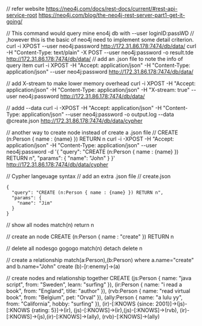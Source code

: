 // refer website
https://neo4j.com/docs/rest-docs/current/#rest-api-service-root
https://neo4j.com/blog/the-neo4j-rest-server-part1-get-it-going/

// This command would query mine eno4j db with --user loginID:passWD
// ,however this is the basic of neo4j need to implement some detail criterion.
curl -i XPOST --user neo4j:password http://172.31.86.178:7474/db/data/
curl -H "Content-Type: text/plain" -X POST --user neo4j:password -o result.tde http://172.31.86.178:7474/db/data/
// add an .json file to note the info of query item
curl -i XPOST -H "Accept: application/json" -H "Content-Type: application/json" --user neo4j:password http://172.31.86.178:7474/db/data/

// add X-stream to make lower memory overhead
curl -i XPOST -H "Accept: application/json" -H "Content-Type: application/json" -H "X-stream: true" --user neo4j:password http://172.31.86.178:7474/db/data/

// addd --data 
curl -i -XPOST -H "Accept: application/json" -H "Content-Type: application/json" --user neo4j:password -o output.log --data @create.json http://172.31.86.178:7474/db/data/cypher

// another way to create node instead of create a .json file
// CREATE (n:Person { name : {name} }) RETURN n
curl -i -XPOST -H "Accept: application/json" -H "Content-Type: application/json" --user neo4j:password -d '{
  "query": "CREATE (n:Person { name : {name} }) RETURN n",
  "params": {
    "name": "John"
  }
}' http://172.31.86.178:7474/db/data/cypher


// Cypher langeuage syntax
// add an extra .json file 
// create.json
```
{
  "query": "CREATE (n:Person { name : {name} }) RETURN n",
  "params": {
    "name": "Jim"
  }
}
```

// show all nodes
match(n) return n

// create an node
CREATE (n:Person { name : "create" }) RETURN n

// delete all nodesgo gogogo
match(n) detach delete n

// create a relationship
match(a:Person),(b:Person)
where a.name="create" and b.name="John"
create (b)-[r:enemy]->(a)

// create nodes and relationship together
CREATE (js:Person { name: "java script", from: "Sweden", learn: "surfing" }),
(ir:Person { name: "i read a book", from: "England", title: "author" }),
(rvb:Person { name: "read virtual book", from: "Belgium", pet: "Orval" }),
(ally:Person { name: "a lulu yy", from: "California", hobby: "surfing" }),
(ir)-[:KNOWS {since: 2001}]->(js)-[:KNOWS {rating: 5}]->(ir),
(js)-[:KNOWS]->(ir),(js)-[:KNOWS]->(rvb),
(ir)-[:KNOWS]->(js),(ir)-[:KNOWS]->(ally),
(rvb)-[:KNOWS]->(ally)

